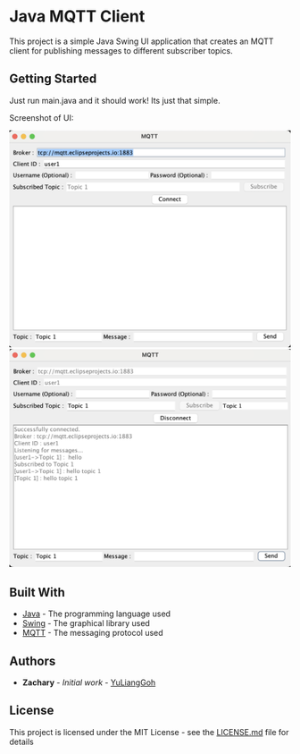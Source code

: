 # Java MQTT Client

This project is a simple Java Swing UI application that creates an MQTT client for publishing messages to different subscriber topics.

## Getting Started
Just run main.java and it should work! Its just that simple.

Screenshot of UI:

![Example 1](asset/image_1.png)
![Example 2](asset/image_2.png)

## Built With

* [Java](https://www.java.com/) - The programming language used
* [Swing](https://docs.oracle.com/javase/tutorial/uiswing/) - The graphical library used
* [MQTT](http://mqtt.org/) - The messaging protocol used

## Authors

* **Zachary** - *Initial work* - [YuLiangGoh](https://github.com/YuLiangGoh)

## License

This project is licensed under the MIT License - see the [LICENSE.md](LICENSE.md) file for details